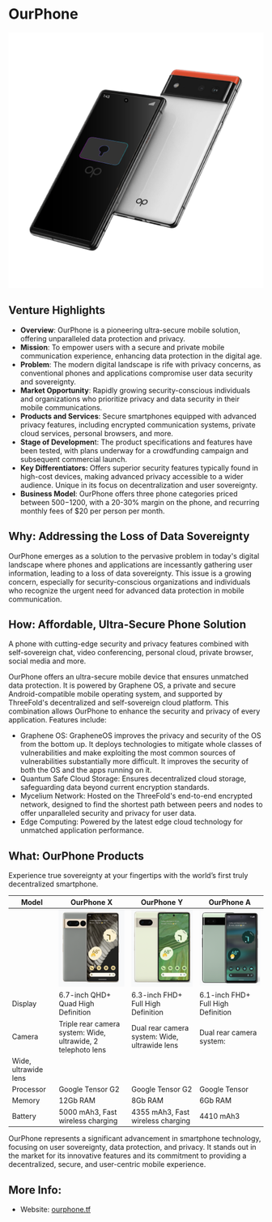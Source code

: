 # OurPhone

![](img/ourphone.png)

## Venture Highlights

- **Overview**: OurPhone is a pioneering ultra-secure mobile solution, offering unparalleled data protection and privacy.
- **Mission**: To empower users with a secure and private mobile communication experience, enhancing data protection in the digital age.
- **Problem**: The modern digital landscape is rife with privacy concerns, as conventional phones and applications compromise user data security and sovereignty. 
- **Market Opportunity**: Rapidly growing security-conscious individuals and organizations who prioritize privacy and data security in their mobile communications.
- **Products and Services**: Secure smartphones equipped with advanced privacy features, including encrypted communication systems, private cloud services, personal browsers, and more.
- **Stage of Developmen**t: The product specifications and features have been tested, with plans underway for a crowdfunding campaign and subsequent commercial launch.
- **Key Differentiators:** Offers superior security features typically found in high-cost devices, making advanced privacy accessible to a wider audience. Unique in its focus on decentralization and user sovereignty.
- **Business Model**: OurPhone offers three phone categories priced between $500-$1200, with a 20-30% margin on the phone, and recurring monthly fees of $20 per person per month.

## Why: Addressing the Loss of Data Sovereignty

OurPhone emerges as a solution to the pervasive problem in today's digital landscape where phones and applications are incessantly gathering user information, leading to a loss of data sovereignty. This issue is a growing concern, especially for security-conscious organizations and individuals who recognize the urgent need for advanced data protection in mobile communication.

## How: Affordable, Ultra-Secure Phone Solution

A phone with cutting-edge security and privacy features combined with self-sovereign chat, video conferencing, personal cloud, private browser, social media and more.

OurPhone offers an ultra-secure mobile device that ensures unmatched data protection. It is powered by Graphene OS, a private and secure Android-compatible mobile operating system, and supported by ThreeFold's decentralized and self-sovereign cloud platform. This combination allows OurPhone to enhance the security and privacy of every application. Features include:

- Graphene OS: GrapheneOS improves the privacy and security of the OS from the bottom up. It deploys technologies to mitigate whole classes of vulnerabilities and make exploiting the most common sources of vulnerabilities substantially more difficult. It improves the security of both the OS and the apps running on it.
- Quantum Safe Cloud Storage: Ensures decentralized cloud storage, safeguarding data beyond current encryption standards​​.
- Mycelium Network: Hosted on the ThreeFold's end-to-end encrypted network, designed to find the shortest path between peers and nodes to   offer unparalleled security and privacy for user data​​.
- Edge Computing: Powered by the latest edge cloud technology for unmatched application performance​​.

## What: OurPhone Products

Experience true sovereignty at your fingertips with the world’s first truly decentralized smartphone.

|Model|OurPhone X|OurPhone Y|OurPhone A|
|---|---|---|---|
||![](img/ourphone_x.png)|![](img/ourphone_y.png)|![](img/ourphone_a.png)|
|Display|6.7-inch QHD+ Quad High Definition|6.3-inch FHD+ Full High Definition|6.1-inch FHD+ Full High Definition|
|Camera| Triple rear camera system: Wide, ultrawide, 2 telephoto lens|Dual rear camera system: Wide, ultrawide lens|Dual rear camera system:
Wide, ultrawide lens|
|Processor|Google Tensor G2|Google Tensor G2|Google Tensor|
|Memory|12Gb RAM|8Gb RAM|6Gb RAM|
|Battery|5000 mAh3, Fast wireless charging|4355 mAh3, Fast wireless charging|4410 mAh3|

OurPhone represents a significant advancement in smartphone technology, focusing on user sovereignty, data protection, and privacy. It stands out in the market for its innovative features and its commitment to providing a decentralized, secure, and user-centric mobile experience.

## More Info:

- Website: [ourphone.tf](https://ourphone.ourworld.tf)
